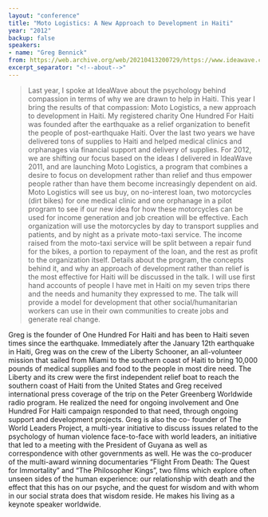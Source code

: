```yaml
---
layout: "conference"
title: "Moto Logistics: A New Approach to Development in Haiti"
year: "2012"
backup: false
speakers:
- name: "Greg Bennick"
from: https://web.archive.org/web/20210413200729/https://www.ideawave.ca/2012-conference/moto-logistics-a-new-approach-to-development-in-haiti
excerpt_separator: "<!--about-->"
---
```


> Last year, I spoke at IdeaWave about the psychology behind compassion
in terms of why we are drawn to help in Haiti. This year I bring
the results of that compassion: Moto Logistics, a new approach to
development in Haiti. My registered charity One Hundred For Haiti was
founded after the earthquake as a relief organization to benefit the
people of post-earthquake Haiti. Over the last two years we have delivered
tons of supplies to Haiti and helped medical clinics and orphanages via
financial support and delivery of supplies. For 2012, we are shifting
our focus based on the ideas I delivered in IdeaWave 2011, and are
launching Moto Logistics, a program that combines a desire to focus on
development rather than relief and thus empower people rather than have
them become increasingly dependent on aid. Moto Logistics will see us buy,
on no-interest loan, two motorcycles (dirt bikes) for one medical clinic
and one orphanage in a pilot program to see if our new idea for how these
motorcycles can be used for income generation and job creation will be
effective. Each organization will use the motorcycles by day to transport
supplies and patients, and by night as a private moto-taxi service. The
income raised from the moto-taxi service will be split between a repair
fund for the bikes, a portion to repayment of the loan, and the rest
as profit to the organization itself. Details about the program, the
concepts behind it, and why an approach of development rather than relief
is the most effective for Haiti will be discussed in the talk. I will
use first hand accounts of people I have met in Haiti on my seven trips
there and the needs and humanity they expressed to me. The talk will
provide a model for development that other social/humanitarian workers
can use in their own communities to create jobs and generate real change.

<!--about-->

Greg is the founder of One Hundred For Haiti and has been to Haiti seven
times since the earthquake. Immediately after the January 12th earthquake in
Haiti, Greg was on the crew of the Liberty Schooner, an all-volunteer mission
that sailed from Miami to the southern coast of Haiti to bring 10,000 pounds
of medical supplies and food to the people in most dire need. The Liberty and
its crew were the first independent relief boat to reach the southern coast of
Haiti from the United States and Greg received international press coverage of
the trip on the Peter Greenberg Worldwide radio program. He realized the need
for ongoing involvement and One Hundred For Haiti campaign responded to that
need, through ongoing support and development projects. Greg is also the co-
founder of The World Leaders Project, a multi-year initiative to discuss
issues related to the psychology of human violence face-to-face with world
leaders, an initiative that led to a meeting with the President of Guyana as
well as correspondence with other governments as well. He was the co-producer
of the multi-award winning documentaries “Flight From Death: The Quest for
Immortality” and “The Philosopher Kings”, two films which explore often unseen
sides of the human experience: our relationship with death and the effect that
this has on our psyche, and the quest for wisdom and with whom in our social
strata does that wisdom reside. He makes his living as a keynote speaker
worldwide.
